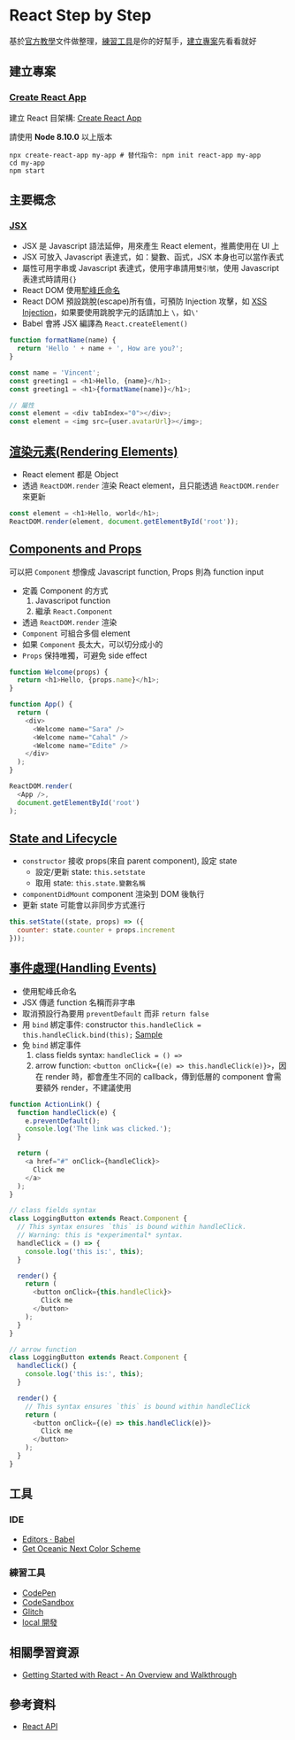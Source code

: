 # React Step by Step

基於[官方教學](https://reactjs.org/docs/getting-started.html)文件做整理，[練習工具](#練習工具)是你的好幫手，[建立專案](#建立專案)先看看就好

## 建立專案

### [Create React App](https://github.com/facebook/create-react-app)

建立 React 目架構: [Create React App](https://github.com/facebook/create-react-app)

請使用 **Node 8.10.0** 以上版本

```shell
npx create-react-app my-app # 替代指令: npm init react-app my-app
cd my-app
npm start
```

## 主要概念

### [JSX](https://reactjs.org/docs/introducing-jsx.html)

* JSX 是 Javascript 語法延伸，用來產生 React element，推薦使用在 UI 上
* JSX 可放入 Javascript 表達式，如：變數、函式，JSX 本身也可以當作表式
* 屬性可用字串或 Javascript 表達式，使用字串請用`雙引號`，使用 Javascript 表達式時請用`{}`
* React DOM 使用[駝峰氏命名](https://zh.wikipedia.org/wiki/%E9%A7%9D%E5%B3%B0%E5%BC%8F%E5%A4%A7%E5%B0%8F%E5%AF%AB)
* React DOM 預設跳脫(escape)所有值，可預防 Injection 攻擊，如 [XSS Injection](https://en.wikipedia.org/wiki/Cross-site_scripting)，如果要使用跳脫字元的話請加上 `\`，如`\'`
* Babel 會將 JSX 編譯為 `React.createElement()`

```javascript
function formatName(name) {
  return 'Hello ' + name + ', How are you?';
}

const name = 'Vincent';
const greeting1 = <h1>Hello, {name}</h1>;
const greeting1 = <h1>{formatName(name)}</h1>;

// 屬性
const element = <div tabIndex="0"></div>;
const element = <img src={user.avatarUrl}></img>;
```

## [渲染元素(Rendering Elements)](https://reactjs.org/docs/rendering-elements.html)

* React element 都是 Object
* 透過 `ReactDOM.render` 渲染 React element，且只能透過 `ReactDOM.render` 來更新

```javascript
const element = <h1>Hello, world</h1>;
ReactDOM.render(element, document.getElementById('root'));
```

## [Components and Props](https://reactjs.org/docs/components-and-props.html)

可以把 `Component` 想像成 Javascript function, Props 則為 function input

* 定義 Component 的方式
  1. Javascripot function
  2. 繼承 `React.Component`
* 透過 `ReactDOM.render` 渲染
* `Component` 可組合多個 element
* 如果 `Component` 長太大，可以切分成小的
* `Props` 保持唯獨，可避免 side effect

```javascript
function Welcome(props) {
  return <h1>Hello, {props.name}</h1>;
}

function App() {
  return (
    <div>
      <Welcome name="Sara" />
      <Welcome name="Cahal" />
      <Welcome name="Edite" />
    </div>
  );
}

ReactDOM.render(
  <App />,
  document.getElementById('root')
);
```

## [State and Lifecycle](https://reactjs.org/docs/state-and-lifecycle.html)

* `constructor` 接收 props(來自 parent component), 設定 state
  * 設定/更新 state: `this.setstate`
  * 取用 state: `this.state.變數名稱`
* `componentDidMount` component 渲染到 DOM 後執行
* 更新 state 可能會以非同步方式進行

```javascript
this.setState((state, props) => ({
  counter: state.counter + props.increment
}));
```

## [事件處理(Handling Events)](https://reactjs.org/docs/handling-events.html)

* 使用駝峰氏命名
* JSX 傳遞 function 名稱而非字串
* 取消預設行為要用 `preventDefault` 而非 `return false`
* 用 `bind` 綁定事件: constructor `this.handleClick = this.handleClick.bind(this);` [Sample](https://codepen.io/gaearon/pen/xEmzGg?editors=0010)
* 免 `bind` 綁定事件
  1. class fields syntax: `handleClick = () =>`
  2. arrow function: `<button onClick={(e) => this.handleClick(e)}>`，因在 render 時，都會產生不同的 callback，傳到低層的 component 會需要額外 render，不建議使用

```javascript
function ActionLink() {
  function handleClick(e) {
    e.preventDefault();
    console.log('The link was clicked.');
  }

  return (
    <a href="#" onClick={handleClick}>
      Click me
    </a>
  );
}
```

```javascript
// class fields syntax
class LoggingButton extends React.Component {
  // This syntax ensures `this` is bound within handleClick.
  // Warning: this is *experimental* syntax.
  handleClick = () => {
    console.log('this is:', this);
  }

  render() {
    return (
      <button onClick={this.handleClick}>
        Click me
      </button>
    );
  }
}

// arrow function
class LoggingButton extends React.Component {
  handleClick() {
    console.log('this is:', this);
  }

  render() {
    // This syntax ensures `this` is bound within handleClick
    return (
      <button onClick={(e) => this.handleClick(e)}>
        Click me
      </button>
    );
  }
}
```

## 工具

### IDE

* [Editors · Babel](https://babeljs.io/docs/en/editors/)
* [Get Oceanic Next Color Scheme](https://labs.voronianski.com/oceanic-next-color-scheme/)

### 練習工具

* [CodePen](https://codepen.io/pen?&editable=true&editors=0010)
* [CodeSandbox](https://codesandbox.io/s/new)
* [Glitch](https://glitch.com/edit/#!/remix/starter-react-template)
* [local 開發](https://raw.githubusercontent.com/reactjs/reactjs.org/master/static/html/single-file-example.html)

## 相關學習資源

* [Getting Started with React - An Overview and Walkthrough](https://www.taniarascia.com/getting-started-with-react/)

## 參考資料

* [React API](https://reactjs.org/docs/react-component.html)